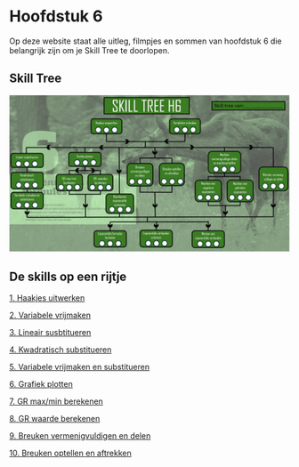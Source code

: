 # Hoofdstuk 6

Op deze website staat alle uitleg, filmpjes en sommen van hoofdstuk 6 die belangrijk zijn om je Skill Tree te doorlopen.

## Skill Tree

![](./Figuren/Skilltree.JPG) 

## De skills op een rijtje

[1. Haakjes uitwerken](01.Haakjes_uitwerken.md)

[2. Variabele vrijmaken](02.Variabele_vrijmaken.md)

[3. Lineair susbtitueren](03.Lineair_susbtitueren.md)

[4. Kwadratisch substitueren](04.Kwadratisch_substitueren.md)

[5. Variabele vrijmaken en substitueren](05.Variabele_vrijmaken_en_substitueren.md)

[6. Grafiek plotten](06.Grafiek_plotten.md)

[7. GR max/min berekenen](07.GR_max_min.md)

[8. GR waarde berekenen](08.GR_waarde_berekenen.md)

[9. Breuken vermenigvuldigen en delen](09.Breuken_verm_delen.md)

[10. Breuken optellen en aftrekken](10.Breuken_opt_aft.md)
